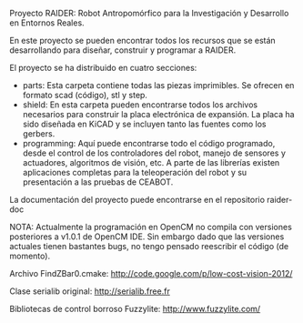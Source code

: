 Proyecto RAIDER: Robot Antropomórfico para la Investigación y Desarrollo en Entornos Reales.

En este proyecto se pueden encontrar todos los recursos que se están desarrollando para diseñar, construir y programar a RAIDER. 

El proyecto se ha distribuido en cuatro secciones:

- parts: Esta carpeta contiene todas las piezas imprimibles. Se ofrecen en formato scad (código), stl y step.
- shield: En esta carpeta pueden encontrarse todos los archivos necesarios para construir la placa electrónica de expansión. La placa ha sido diseñada en KiCAD y se incluyen tanto las fuentes como los gerbers.
- programming: Aquí puede encontrarse todo el código programado, desde el control de los controladores del robot, manejo de sensores y actuadores, algoritmos de visión, etc. A parte de las librerías existen aplicaciones completas para la teleoperación del robot y su presentación a las pruebas de CEABOT.

La documentación del proyecto puede encontrarse en el repositorio raider-doc

NOTA: Actualmente la programación en OpenCM no compila con versiones posteriores a v1.0.1 de OpenCM IDE. Sin embargo dado que las versiones actuales tienen bastantes bugs, no tengo pensado reescribir el código (de momento). 

Archivo FindZBar0.cmake: http://code.google.com/p/low-cost-vision-2012/

Clase serialib original: http://serialib.free.fr

Bibliotecas de control borroso Fuzzylite: http://www.fuzzylite.com/
